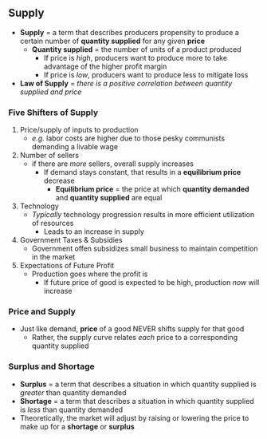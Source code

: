 ## Supply
- **Supply** = a term that describes producers propensity to produce a certain number of **quantity supplied** for any given **price**
    * **Quantity supplied** = the number of units of a product produced
        + If price is *high*, producers want to produce more to take advantage of the higher profit margin
        + If price is *low*, producers want to produce less to mitigate loss
- **Law of Supply** = *there is a positive correlation between quantity supplied and price*

### Five Shifters of Supply
1. Price/supply of inputs to production
    * *e.g.* labor costs are higher due to those pesky communists demanding a livable wage
2. Number of sellers
    * if there are *more* sellers, overall supply increases
        + If demand stays constant, that results in a **equilibrium price** decrease
            - **Equilibrium price** = the price at which **quantity demanded** and **quantity supplied** are equal
3. Technology
    * *Typically* technology progression results in more efficient utilization of resources
        + Leads to an increase in supply
4. Government Taxes & Subsidies
    * Government offen subsidizes small business to maintain competition in the market
5. Expectations of Future Profit
    * Production goes where the profit is
        + If future price of good is expected to be high, production *now* will increase

### Price and Supply
- Just like demand, **price** of a good NEVER shifts supply for that good
    * Rather, the supply curve relates *each* price to a corresponding quantity supplied

### Surplus and Shortage
- **Surplus** = a term that describes a situation in which quantity supplied is *greater* than quantity demanded
- **Shortage** = a term that describes a situation in which quantity supplied is *less* than quantity demanded
- Theoretically, the market will adjust by raising or lowering the price to make up for a **shortage** or **surplus**
